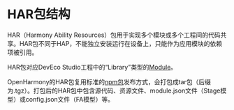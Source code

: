 # HAR包结构


HAR（Harmony Ability Resources）包用于实现多个模块或多个工程间的代码共享。HAR包不同于HAP，不能独立安装运行在设备上，只能作为应用模块的依赖项被引用。


HAR包对应DevEco Studio工程中的“Library”类型的[Module](https://developer.harmonyos.com/cn/docs/documentation/doc-guides-V3/ohos-adding-deleting-module-0000001218760594-V3)。


OpenHarmony的HAR包复用标准的[npm包](https://developer.harmonyos.com/cn/docs/documentation/doc-guides/ohos-development-npm-package-0000001222578434)发布方式，会打包成tar包（后缀为.tgz）。打包后的HAR包中包含源代码、资源文件、module.json文件（Stage模型）或config.json文件（FA模型）等。
